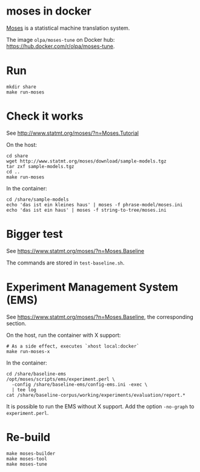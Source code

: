 # moses in docker

[Moses](https://www.statmt.org/moses/) is a statistical machine translation system.

The image `olpa/moses-tune` on Docker hub: <https://hub.docker.com/r/olpa/moses-tune>.

# Run

```
mkdir share
make run-moses
```

# Check it works

See <http://www.statmt.org/moses/?n=Moses.Tutorial>

On the host:

```
cd share
wget http://www.statmt.org/moses/download/sample-models.tgz
tar zxf sample-models.tgz
cd ..
make run-moses
```

In the container:

```
cd /share/sample-models
echo 'das ist ein kleines haus' | moses -f phrase-model/moses.ini
echo 'das ist ein haus' | moses -f string-to-tree/moses.ini
```

# Bigger test

See <https://www.statmt.org/moses/?n=Moses.Baseline>

The commands are stored in `test-baseline.sh`.


# Experiment Management System (EMS)

See <https://www.statmt.org/moses/?n=Moses.Baseline>, the corresponding section.


On the host, run the container with X support:

```
# As a side effect, executes `xhost local:docker`
make run-moses-x
```

In the container:

```
cd /share/baseline-ems
/opt/moses/scripts/ems/experiment.perl \
  -config /share/baseline-ems/config-ems.ini -exec \
  | tee log
cat /share/baseline-corpus/working/experiments/evaluation/report.*
```

It is possible to run the EMS without X support. Add the option `-no-graph` to `experiment.perl`.


# Re-build

```
make moses-builder
make moses-tool
make moses-tune
```
